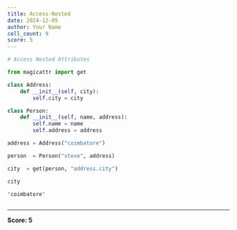 ```yaml
---
title: Access-Nested
date: 2024-12-05
author: Your Name
cell_count: 9
score: 5
---
```


```python
# Access Nested Attributes
```


```python
from magicattr import get
```


```python
class Address:
    def __init__(self, city):
        self.city = city
```


```python
class Person:
    def __init__(self, name, address):
        self.name = name
        self.address = address
```


```python
address = Address("coimbatore")
```


```python
person  = Person("steve", address)
```


```python
city  = get(person, "address.city")
```


```python
city
```




    'coimbatore'




```python

```


---
**Score: 5**
